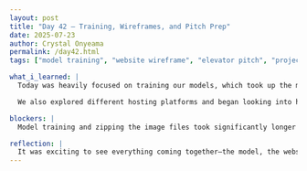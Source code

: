 ```yaml
---
layout: post
title: "Day 42 – Training, Wireframes, and Pitch Prep"
date: 2025-07-23
author: Crystal Onyeama
permalink: /day42.html
tags: ["model training", "website wireframe", "elevator pitch", "project planning"]

what_i_learned: |
  Today was heavily focused on training our models, which took up the majority of the day due to the time-intensive nature of the process. While the training was running in the background, I worked with my group to begin designing the wireframe for our website. We discussed layout ideas, navigation structure, and how to clearly showcase our model and its purpose.

  We also explored different hosting platforms and began looking into how to acquire a domain name for our project. In addition to the technical work, we began preparing and rehearsing our script for the 90-second elevator pitch video that we plan to film tomorrow.

blockers: |
  Model training and zipping the image files took significantly longer than expected, which slowed down our ability to fully test and validate results. It’s something we’ll continue tomorrow.

reflection: |
  It was exciting to see everything coming together—the model, the website, and the presentation. Juggling both the backend technical work and the frontend planning gave me a deeper appreciation for how multi-layered this project is. I'm looking forward to recording our pitch and continuing to fine-tune our platform.
---
```

